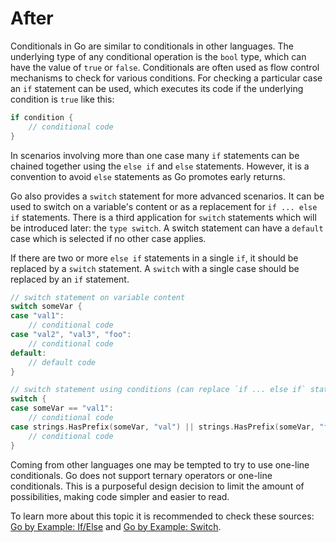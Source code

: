 # After

Conditionals in Go are similar to conditionals in other languages. The underlying type of any conditional operation is the `bool` type, which can have the value of `true` or `false`. Conditionals are often used as flow control mechanisms to check for various conditions. For checking a particular case an `if` statement can be used, which executes its code if the underlying condition is `true` like this:

```go
if condition {
    // conditional code
}
```

In scenarios involving more than one case many `if` statements can be chained together using the `else if` and `else` statements. However, it is a convention to avoid `else` statements as Go promotes early returns.

Go also provides a `switch` statement for more advanced scenarios. It can be used to switch on a variable's content or as a replacement for `if ... else if` statements. There is a third application for `switch` statements which will be introduced later: the `type switch`. A switch statement can have a `default` case which is selected if no other case applies.

If there are two or more `else if` statements in a single `if`, it should be replaced by a `switch` statement. A `switch` with a single case should be replaced by an `if` statement.

```go
// switch statement on variable content
switch someVar {
case "val1":
    // conditional code
case "val2", "val3", "foo":
    // conditional code
default:
    // default code
}

// switch statement using conditions (can replace `if ... else if` statements)
switch {
case someVar == "val1":
    // conditional code
case strings.HasPrefix(someVar, "val") || strings.HasPrefix(someVar, "foo"):
    // conditional code
}
```

Coming from other languages one may be tempted to try to use one-line conditionals. Go does not support ternary operators or one-line conditionals. This is a purposeful design decision to limit the amount of possibilities, making code simpler and easier to read.

To learn more about this topic it is recommended to check these sources:
[Go by Example: If/Else](https://gobyexample.com/if-else) and [Go by Example: Switch](https://gobyexample.com/switch).
